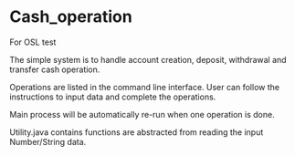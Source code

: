 # Cash_operation
For OSL test

The simple system is to handle account creation, deposit, withdrawal and transfer cash operation.

Operations are listed in the command line interface. User can follow the instructions to input data and complete the operations.

Main process will be automatically re-run when one operation is done.

Utility.java contains functions are abstracted from reading the input Number/String data.


